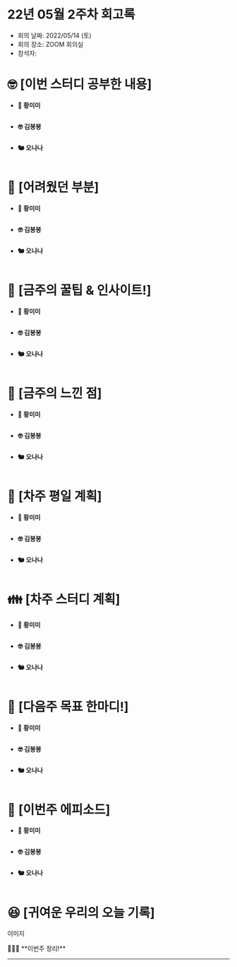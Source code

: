 # 22년 05월 2주차 회고록

- 회의 날짜: 2022/05/14 (토)
- 회의 장소: ZOOM 회의실
- 참석자:

# 🤓 **[이번 스터디 공부한 내용]**

- **🦸 황미미**

```html

```

- **🤓 김봉봉**

```html

```

- **🐿️ 오나나**

```html

```

# 🧐 **[어려웠던 부분]**

- **🦸 황미미**

```html

```

- **🤓 김봉봉**

```html

```

- **🐿️ 오나나**

```html

```

# 🍯 **[금주의 꿀팁 & 인사이트!]**

- **🦸 황미미**

```html

```

- **🤓 김봉봉**

```html

```

- **🐿️ 오나나**

```html

```

# 🤔 **[금주의 느낀 점]**

- **🦸 황미미**

```html

```

- **🤓 김봉봉**

```html

```

- **🐿️ 오나나**

```html

```

# 💼 **[차주 평일 계획]**

- **🦸 황미미**

```html

```

- **🤓 김봉봉**

```html

```

- **🐿️ 오나나**

```html

```

# 👪 **[차주 스터디 계획]**

- **🦸 황미미**

```html

```

- **🤓 김봉봉**

```html

```

- **🐿️ 오나나**

```html

```

# 🥅 **[다음주 목표 한마디!]**

- **🦸 황미미**

```html

```

- **🤓 김봉봉**

```html

```

- **🐿️ 오나나**

```html

```

# 🤣 **[이번주 에피소드]**

- **🦸 황미미**

```html

```

- **🤓 김봉봉**

```html

```

- **🐿️ 오나나**

```html

```

# 😆 [귀여운 우리의 오늘 기록]

이미지

<aside>
🙆🏻‍♀️ **이번주 정리!**

</aside>

 ****